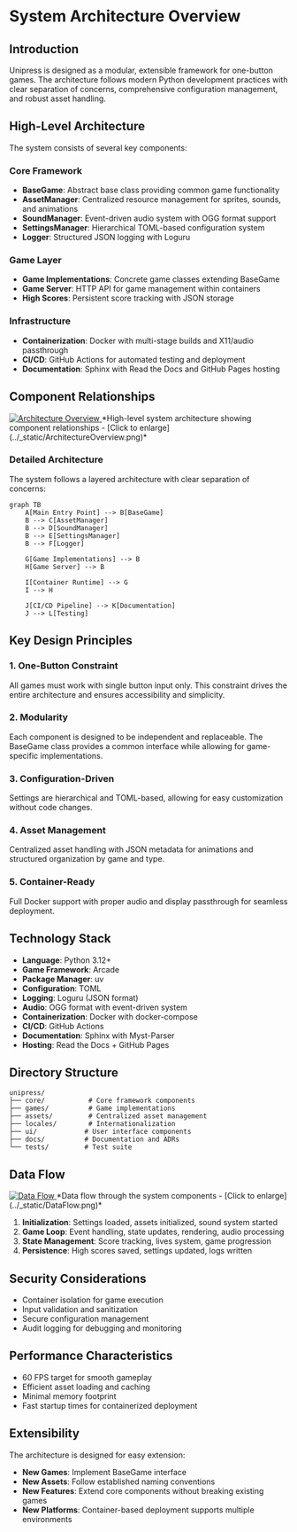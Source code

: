 # System Architecture Overview

## Introduction

Unipress is designed as a modular, extensible framework for one-button games. The architecture follows modern Python development practices with clear separation of concerns, comprehensive configuration management, and robust asset handling.

## High-Level Architecture

The system consists of several key components:

### Core Framework
- **BaseGame**: Abstract base class providing common game functionality
- **AssetManager**: Centralized resource management for sprites, sounds, and animations
- **SoundManager**: Event-driven audio system with OGG format support
- **SettingsManager**: Hierarchical TOML-based configuration system
- **Logger**: Structured JSON logging with Loguru

### Game Layer
- **Game Implementations**: Concrete game classes extending BaseGame
- **Game Server**: HTTP API for game management within containers
- **High Scores**: Persistent score tracking with JSON storage

### Infrastructure
- **Containerization**: Docker with multi-stage builds and X11/audio passthrough
- **CI/CD**: GitHub Actions for automated testing and deployment
- **Documentation**: Sphinx with Read the Docs and GitHub Pages hosting

## Component Relationships

<a href="../_static/ArchitectureOverview.png" target="_blank">
<img src="../_static/ArchitectureOverview.png" alt="Architecture Overview" style="max-width: 100%; height: auto;">
</a>
*High-level system architecture showing component relationships - [Click to enlarge](../_static/ArchitectureOverview.png)*

### Detailed Architecture

The system follows a layered architecture with clear separation of concerns:

```mermaid
graph TB
    A[Main Entry Point] --> B[BaseGame]
    B --> C[AssetManager]
    B --> D[SoundManager]
    B --> E[SettingsManager]
    B --> F[Logger]
    
    G[Game Implementations] --> B
    H[Game Server] --> B
    
    I[Container Runtime] --> G
    I --> H
    
    J[CI/CD Pipeline] --> K[Documentation]
    J --> L[Testing]
```

## Key Design Principles

### 1. One-Button Constraint
All games must work with single button input only. This constraint drives the entire architecture and ensures accessibility and simplicity.

### 2. Modularity
Each component is designed to be independent and replaceable. The BaseGame class provides a common interface while allowing for game-specific implementations.

### 3. Configuration-Driven
Settings are hierarchical and TOML-based, allowing for easy customization without code changes.

### 4. Asset Management
Centralized asset handling with JSON metadata for animations and structured organization by game and type.

### 5. Container-Ready
Full Docker support with proper audio and display passthrough for seamless deployment.

## Technology Stack

- **Language**: Python 3.12+
- **Game Framework**: Arcade
- **Package Manager**: uv
- **Configuration**: TOML
- **Logging**: Loguru (JSON format)
- **Audio**: OGG format with event-driven system
- **Containerization**: Docker with docker-compose
- **CI/CD**: GitHub Actions
- **Documentation**: Sphinx with Myst-Parser
- **Hosting**: Read the Docs + GitHub Pages

## Directory Structure

```
unipress/
├── core/           # Core framework components
├── games/          # Game implementations
├── assets/         # Centralized asset management
├── locales/        # Internationalization
├── ui/            # User interface components
├── docs/          # Documentation and ADRs
└── tests/         # Test suite
```

## Data Flow

<a href="../_static/DataFlow.png" target="_blank">
<img src="../_static/DataFlow.png" alt="Data Flow" style="max-width: 100%; height: auto;">
</a>
*Data flow through the system components - [Click to enlarge](../_static/DataFlow.png)*

1. **Initialization**: Settings loaded, assets initialized, sound system started
2. **Game Loop**: Event handling, state updates, rendering, audio processing
3. **State Management**: Score tracking, lives system, game progression
4. **Persistence**: High scores saved, settings updated, logs written

## Security Considerations

- Container isolation for game execution
- Input validation and sanitization
- Secure configuration management
- Audit logging for debugging and monitoring

## Performance Characteristics

- 60 FPS target for smooth gameplay
- Efficient asset loading and caching
- Minimal memory footprint
- Fast startup times for containerized deployment

## Extensibility

The architecture is designed for easy extension:

- **New Games**: Implement BaseGame interface
- **New Assets**: Follow established naming conventions
- **New Features**: Extend core components without breaking existing games
- **New Platforms**: Container-based deployment supports multiple environments
